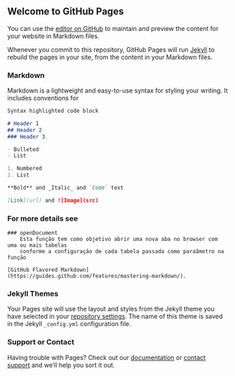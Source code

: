 ## Welcome to GitHub Pages

You can use the [editor on GitHub](https://github.com/joseampacheco/github.io/edit/master/README.md) to maintain and preview the content for your website in Markdown files.

Whenever you commit to this repository, GitHub Pages will run [Jekyll](https://jekyllrb.com/) to rebuild the pages in your site, from the content in your Markdown files.

### Markdown

Markdown is a lightweight and easy-to-use syntax for styling your writing. It includes conventions for

```markdown
Syntax highlighted code block

# Header 1
## Header 2
### Header 3

- Bulleted
- List

1. Numbered
2. List

**Bold** and _Italic_ and `Code` text

[Link](url) and ![Image](src)
```

### For more details see     
```
### openDocument
    Esta função tem como objetivo abrir uma nova aba no browser com uma ou mais tabelas
    conforme a configuração de cada tabela passada como paraâmetro na função
    
[GitHub Flavored Markdown](https://guides.github.com/features/mastering-markdown/).
```
### Jekyll Themes

Your Pages site will use the layout and styles from the Jekyll theme you have selected in your [repository settings](https://github.com/joseampacheco/github.io/settings). The name of this theme is saved in the Jekyll `_config.yml` configuration file.

### Support or Contact

Having trouble with Pages? Check out our [documentation](https://help.github.com/categories/github-pages-basics/) or [contact support](https://github.com/contact) and we’ll help you sort it out.
